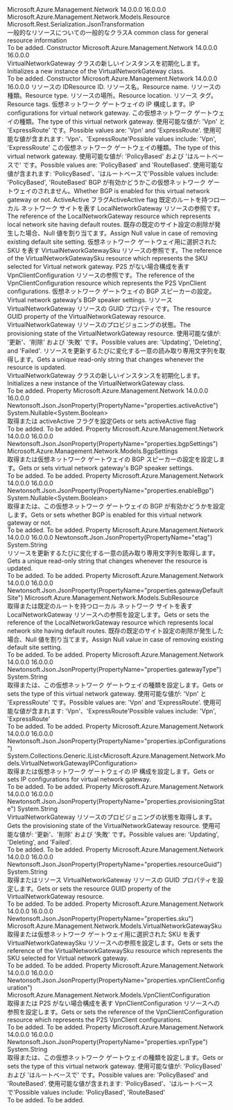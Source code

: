 <Type Name="VirtualNetworkGateway" FullName="Microsoft.Azure.Management.Network.Models.VirtualNetworkGateway">
  <TypeSignature Language="C#" Value="public class VirtualNetworkGateway : Microsoft.Azure.Management.Network.Models.Resource" />
  <TypeSignature Language="ILAsm" Value=".class public auto ansi beforefieldinit VirtualNetworkGateway extends Microsoft.Azure.Management.Network.Models.Resource" />
  <TypeSignature Language="DocId" Value="T:Microsoft.Azure.Management.Network.Models.VirtualNetworkGateway" />
  <TypeSignature Language="VB.NET" Value="Public Class VirtualNetworkGateway&#xA;Inherits Resource" />
  <TypeSignature Language="F#" Value="type VirtualNetworkGateway = class&#xA;    inherit Resource" />
  <AssemblyInfo>
    <AssemblyName>Microsoft.Azure.Management.Network</AssemblyName>
    <AssemblyVersion>14.0.0.0</AssemblyVersion>
    <AssemblyVersion>16.0.0.0</AssemblyVersion>
  </AssemblyInfo>
  <Base>
    <BaseTypeName>Microsoft.Azure.Management.Network.Models.Resource</BaseTypeName>
  </Base>
  <Interfaces />
  <Attributes>
    <Attribute>
      <AttributeName>Microsoft.Rest.Serialization.JsonTransformation</AttributeName>
    </Attribute>
  </Attributes>
  <Docs>
    <summary>
            <span data-ttu-id="e9bc6-101">一般的なリソースについての一般的なクラス</span><span class="sxs-lookup"><span data-stu-id="e9bc6-101">A common class for general resource information</span></span>
            </summary>
    <remarks>To be added.</remarks>
  </Docs>
  <Members>
    <Member MemberName=".ctor">
      <MemberSignature Language="C#" Value="public VirtualNetworkGateway ();" />
      <MemberSignature Language="ILAsm" Value=".method public hidebysig specialname rtspecialname instance void .ctor() cil managed" />
      <MemberSignature Language="DocId" Value="M:Microsoft.Azure.Management.Network.Models.VirtualNetworkGateway.#ctor" />
      <MemberSignature Language="VB.NET" Value="Public Sub New ()" />
      <MemberType>Constructor</MemberType>
      <AssemblyInfo>
        <AssemblyName>Microsoft.Azure.Management.Network</AssemblyName>
        <AssemblyVersion>14.0.0.0</AssemblyVersion>
        <AssemblyVersion>16.0.0.0</AssemblyVersion>
      </AssemblyInfo>
      <Parameters />
      <Docs>
        <summary>
            <span data-ttu-id="e9bc6-102">VirtualNetworkGateway クラスの新しいインスタンスを初期化します。</span><span class="sxs-lookup"><span data-stu-id="e9bc6-102">Initializes a new instance of the VirtualNetworkGateway class.</span></span>
            </summary>
        <remarks>To be added.</remarks>
      </Docs>
    </Member>
    <Member MemberName=".ctor">
      <MemberSignature Language="C#" Value="public VirtualNetworkGateway (string id = null, string name = null, string type = null, string location = null, System.Collections.Generic.IDictionary&lt;string,string&gt; tags = null, System.Collections.Generic.IList&lt;Microsoft.Azure.Management.Network.Models.VirtualNetworkGatewayIPConfiguration&gt; ipConfigurations = null, string gatewayType = null, string vpnType = null, Nullable&lt;bool&gt; enableBgp = null, Nullable&lt;bool&gt; activeActive = null, Microsoft.Azure.Management.Network.Models.SubResource gatewayDefaultSite = null, Microsoft.Azure.Management.Network.Models.VirtualNetworkGatewaySku sku = null, Microsoft.Azure.Management.Network.Models.VpnClientConfiguration vpnClientConfiguration = null, Microsoft.Azure.Management.Network.Models.BgpSettings bgpSettings = null, string resourceGuid = null, string provisioningState = null, string etag = null);" />
      <MemberSignature Language="ILAsm" Value=".method public hidebysig specialname rtspecialname instance void .ctor(string id, string name, string type, string location, class System.Collections.Generic.IDictionary`2&lt;string, string&gt; tags, class System.Collections.Generic.IList`1&lt;class Microsoft.Azure.Management.Network.Models.VirtualNetworkGatewayIPConfiguration&gt; ipConfigurations, string gatewayType, string vpnType, valuetype System.Nullable`1&lt;bool&gt; enableBgp, valuetype System.Nullable`1&lt;bool&gt; activeActive, class Microsoft.Azure.Management.Network.Models.SubResource gatewayDefaultSite, class Microsoft.Azure.Management.Network.Models.VirtualNetworkGatewaySku sku, class Microsoft.Azure.Management.Network.Models.VpnClientConfiguration vpnClientConfiguration, class Microsoft.Azure.Management.Network.Models.BgpSettings bgpSettings, string resourceGuid, string provisioningState, string etag) cil managed" />
      <MemberSignature Language="DocId" Value="M:Microsoft.Azure.Management.Network.Models.VirtualNetworkGateway.#ctor(System.String,System.String,System.String,System.String,System.Collections.Generic.IDictionary{System.String,System.String},System.Collections.Generic.IList{Microsoft.Azure.Management.Network.Models.VirtualNetworkGatewayIPConfiguration},System.String,System.String,System.Nullable{System.Boolean},System.Nullable{System.Boolean},Microsoft.Azure.Management.Network.Models.SubResource,Microsoft.Azure.Management.Network.Models.VirtualNetworkGatewaySku,Microsoft.Azure.Management.Network.Models.VpnClientConfiguration,Microsoft.Azure.Management.Network.Models.BgpSettings,System.String,System.String,System.String)" />
      <MemberSignature Language="F#" Value="new Microsoft.Azure.Management.Network.Models.VirtualNetworkGateway : string * string * string * string * System.Collections.Generic.IDictionary&lt;string, string&gt; * System.Collections.Generic.IList&lt;Microsoft.Azure.Management.Network.Models.VirtualNetworkGatewayIPConfiguration&gt; * string * string * Nullable&lt;bool&gt; * Nullable&lt;bool&gt; * Microsoft.Azure.Management.Network.Models.SubResource * Microsoft.Azure.Management.Network.Models.VirtualNetworkGatewaySku * Microsoft.Azure.Management.Network.Models.VpnClientConfiguration * Microsoft.Azure.Management.Network.Models.BgpSettings * string * string * string -&gt; Microsoft.Azure.Management.Network.Models.VirtualNetworkGateway" Usage="new Microsoft.Azure.Management.Network.Models.VirtualNetworkGateway (id, name, type, location, tags, ipConfigurations, gatewayType, vpnType, enableBgp, activeActive, gatewayDefaultSite, sku, vpnClientConfiguration, bgpSettings, resourceGuid, provisioningState, etag)" />
      <MemberType>Constructor</MemberType>
      <AssemblyInfo>
        <AssemblyName>Microsoft.Azure.Management.Network</AssemblyName>
        <AssemblyVersion>14.0.0.0</AssemblyVersion>
        <AssemblyVersion>16.0.0.0</AssemblyVersion>
      </AssemblyInfo>
      <Parameters>
        <Parameter Name="id" Type="System.String" />
        <Parameter Name="name" Type="System.String" />
        <Parameter Name="type" Type="System.String" />
        <Parameter Name="location" Type="System.String" />
        <Parameter Name="tags" Type="System.Collections.Generic.IDictionary&lt;System.String,System.String&gt;" />
        <Parameter Name="ipConfigurations" Type="System.Collections.Generic.IList&lt;Microsoft.Azure.Management.Network.Models.VirtualNetworkGatewayIPConfiguration&gt;" />
        <Parameter Name="gatewayType" Type="System.String" />
        <Parameter Name="vpnType" Type="System.String" />
        <Parameter Name="enableBgp" Type="System.Nullable&lt;System.Boolean&gt;" />
        <Parameter Name="activeActive" Type="System.Nullable&lt;System.Boolean&gt;" />
        <Parameter Name="gatewayDefaultSite" Type="Microsoft.Azure.Management.Network.Models.SubResource" />
        <Parameter Name="sku" Type="Microsoft.Azure.Management.Network.Models.VirtualNetworkGatewaySku" />
        <Parameter Name="vpnClientConfiguration" Type="Microsoft.Azure.Management.Network.Models.VpnClientConfiguration" />
        <Parameter Name="bgpSettings" Type="Microsoft.Azure.Management.Network.Models.BgpSettings" />
        <Parameter Name="resourceGuid" Type="System.String" />
        <Parameter Name="provisioningState" Type="System.String" />
        <Parameter Name="etag" Type="System.String" />
      </Parameters>
      <Docs>
        <param name="id"><span data-ttu-id="e9bc6-103">リソースの ID</span><span class="sxs-lookup"><span data-stu-id="e9bc6-103">Resource ID.</span></span></param>
        <param name="name"><span data-ttu-id="e9bc6-104">リソース名。</span><span class="sxs-lookup"><span data-stu-id="e9bc6-104">Resource name.</span></span></param>
        <param name="type"><span data-ttu-id="e9bc6-105">リソースの種類。</span><span class="sxs-lookup"><span data-stu-id="e9bc6-105">Resource type.</span></span></param>
        <param name="location"><span data-ttu-id="e9bc6-106">リソースの場所。</span><span class="sxs-lookup"><span data-stu-id="e9bc6-106">Resource location.</span></span></param>
        <param name="tags"><span data-ttu-id="e9bc6-107">リソース タグ。</span><span class="sxs-lookup"><span data-stu-id="e9bc6-107">Resource tags.</span></span></param>
        <param name="ipConfigurations"><span data-ttu-id="e9bc6-108">仮想ネットワーク ゲートウェイの IP 構成します。</span><span class="sxs-lookup"><span data-stu-id="e9bc6-108">IP configurations for virtual network gateway.</span></span></param>
        <param name="gatewayType"><span data-ttu-id="e9bc6-109">この仮想ネットワーク ゲートウェイの種類。</span><span class="sxs-lookup"><span data-stu-id="e9bc6-109">The type of this virtual network gateway.</span></span>
            <span data-ttu-id="e9bc6-110">使用可能な値が: 'Vpn' と 'ExpressRoute' です。</span><span class="sxs-lookup"><span data-stu-id="e9bc6-110">Possible values are: 'Vpn' and 'ExpressRoute'.</span></span> <span data-ttu-id="e9bc6-111">使用可能な値が含まれます: 'Vpn'、'ExpressRoute'</span><span class="sxs-lookup"><span data-stu-id="e9bc6-111">Possible values include: 'Vpn', 'ExpressRoute'</span></span></param>
        <param name="vpnType"><span data-ttu-id="e9bc6-112">この仮想ネットワーク ゲートウェイの種類。</span><span class="sxs-lookup"><span data-stu-id="e9bc6-112">The type of this virtual network gateway.</span></span>
            <span data-ttu-id="e9bc6-113">使用可能な値が: 'PolicyBased' および 'はルートベースで' です。</span><span class="sxs-lookup"><span data-stu-id="e9bc6-113">Possible values are: 'PolicyBased' and 'RouteBased'.</span></span> <span data-ttu-id="e9bc6-114">使用可能な値が含まれます: 'PolicyBased'、'はルートベースで'</span><span class="sxs-lookup"><span data-stu-id="e9bc6-114">Possible values include: 'PolicyBased', 'RouteBased'</span></span></param>
        <param name="enableBgp"><span data-ttu-id="e9bc6-115">BGP が有効かどうかこの仮想ネットワーク ゲートウェイのされません。</span><span class="sxs-lookup"><span data-stu-id="e9bc6-115">Whether BGP is enabled for this virtual network gateway or not.</span></span></param>
        <param name="activeActive"><span data-ttu-id="e9bc6-116">ActiveActive フラグ</span><span class="sxs-lookup"><span data-stu-id="e9bc6-116">ActiveActive flag</span></span></param>
        <param name="gatewayDefaultSite"><span data-ttu-id="e9bc6-117">既定のルートを持つローカル ネットワーク サイトを表す LocalNetworkGateway リソースの参照です。</span><span class="sxs-lookup"><span data-stu-id="e9bc6-117">The reference of the LocalNetworkGateway resource which represents local network site having default routes.</span></span> <span data-ttu-id="e9bc6-118">既存の既定のサイト設定の削除が発生した場合、Null 値を割り当てます。</span><span class="sxs-lookup"><span data-stu-id="e9bc6-118">Assign Null value in case of removing existing default site setting.</span></span></param>
        <param name="sku"><span data-ttu-id="e9bc6-119">仮想ネットワーク ゲートウェイ用に選択された SKU を表す VirtualNetworkGatewaySku リソースの参照です。</span><span class="sxs-lookup"><span data-stu-id="e9bc6-119">The reference of the VirtualNetworkGatewaySku resource which represents the SKU selected for Virtual network gateway.</span></span></param>
        <param name="vpnClientConfiguration"><span data-ttu-id="e9bc6-120">P2S がない場合構成を表す VpnClientConfiguration リソースの参照です。</span><span class="sxs-lookup"><span data-stu-id="e9bc6-120">The reference of the VpnClientConfiguration resource which represents the P2S VpnClient configurations.</span></span></param>
        <param name="bgpSettings"><span data-ttu-id="e9bc6-121">仮想ネットワーク ゲートウェイの BGP スピーカーの設定。</span><span class="sxs-lookup"><span data-stu-id="e9bc6-121">Virtual network gateway's BGP speaker settings.</span></span></param>
        <param name="resourceGuid"><span data-ttu-id="e9bc6-122">リソース VirtualNetworkGateway リソースの GUID プロパティです。</span><span class="sxs-lookup"><span data-stu-id="e9bc6-122">The resource GUID property of the VirtualNetworkGateway resource.</span></span></param>
        <param name="provisioningState"><span data-ttu-id="e9bc6-123">VirtualNetworkGateway リソースのプロビジョニングの状態。</span><span class="sxs-lookup"><span data-stu-id="e9bc6-123">The provisioning state of the VirtualNetworkGateway resource.</span></span> <span data-ttu-id="e9bc6-124">使用可能な値が: '更新'、'削除' および '失敗' です。</span><span class="sxs-lookup"><span data-stu-id="e9bc6-124">Possible values are: 'Updating', 'Deleting', and 'Failed'.</span></span></param>
        <param name="etag"><span data-ttu-id="e9bc6-125">リソースを更新するたびに変化する一意の読み取り専用文字列を取得します。</span><span class="sxs-lookup"><span data-stu-id="e9bc6-125">Gets a unique read-only string that changes whenever the resource is updated.</span></span></param>
        <summary>
            <span data-ttu-id="e9bc6-126">VirtualNetworkGateway クラスの新しいインスタンスを初期化します。</span><span class="sxs-lookup"><span data-stu-id="e9bc6-126">Initializes a new instance of the VirtualNetworkGateway class.</span></span>
            </summary>
        <remarks>To be added.</remarks>
      </Docs>
    </Member>
    <Member MemberName="ActiveActive">
      <MemberSignature Language="C#" Value="public Nullable&lt;bool&gt; ActiveActive { get; set; }" />
      <MemberSignature Language="ILAsm" Value=".property instance valuetype System.Nullable`1&lt;bool&gt; ActiveActive" />
      <MemberSignature Language="DocId" Value="P:Microsoft.Azure.Management.Network.Models.VirtualNetworkGateway.ActiveActive" />
      <MemberSignature Language="VB.NET" Value="Public Property ActiveActive As Nullable(Of Boolean)" />
      <MemberSignature Language="F#" Value="member this.ActiveActive : Nullable&lt;bool&gt; with get, set" Usage="Microsoft.Azure.Management.Network.Models.VirtualNetworkGateway.ActiveActive" />
      <MemberType>Property</MemberType>
      <AssemblyInfo>
        <AssemblyName>Microsoft.Azure.Management.Network</AssemblyName>
        <AssemblyVersion>14.0.0.0</AssemblyVersion>
        <AssemblyVersion>16.0.0.0</AssemblyVersion>
      </AssemblyInfo>
      <Attributes>
        <Attribute>
          <AttributeName>Newtonsoft.Json.JsonProperty(PropertyName="properties.activeActive")</AttributeName>
        </Attribute>
      </Attributes>
      <ReturnValue>
        <ReturnType>System.Nullable&lt;System.Boolean&gt;</ReturnType>
      </ReturnValue>
      <Docs>
        <summary>
            <span data-ttu-id="e9bc6-127">取得または activeActive フラグを設定</span><span class="sxs-lookup"><span data-stu-id="e9bc6-127">Gets or sets activeActive flag</span></span>
            </summary>
        <value>To be added.</value>
        <remarks>To be added.</remarks>
      </Docs>
    </Member>
    <Member MemberName="BgpSettings">
      <MemberSignature Language="C#" Value="public Microsoft.Azure.Management.Network.Models.BgpSettings BgpSettings { get; set; }" />
      <MemberSignature Language="ILAsm" Value=".property instance class Microsoft.Azure.Management.Network.Models.BgpSettings BgpSettings" />
      <MemberSignature Language="DocId" Value="P:Microsoft.Azure.Management.Network.Models.VirtualNetworkGateway.BgpSettings" />
      <MemberSignature Language="VB.NET" Value="Public Property BgpSettings As BgpSettings" />
      <MemberSignature Language="F#" Value="member this.BgpSettings : Microsoft.Azure.Management.Network.Models.BgpSettings with get, set" Usage="Microsoft.Azure.Management.Network.Models.VirtualNetworkGateway.BgpSettings" />
      <MemberType>Property</MemberType>
      <AssemblyInfo>
        <AssemblyName>Microsoft.Azure.Management.Network</AssemblyName>
        <AssemblyVersion>14.0.0.0</AssemblyVersion>
        <AssemblyVersion>16.0.0.0</AssemblyVersion>
      </AssemblyInfo>
      <Attributes>
        <Attribute>
          <AttributeName>Newtonsoft.Json.JsonProperty(PropertyName="properties.bgpSettings")</AttributeName>
        </Attribute>
      </Attributes>
      <ReturnValue>
        <ReturnType>Microsoft.Azure.Management.Network.Models.BgpSettings</ReturnType>
      </ReturnValue>
      <Docs>
        <summary>
            <span data-ttu-id="e9bc6-128">取得または仮想ネットワーク ゲートウェイの BGP スピーカーの設定を設定します。</span><span class="sxs-lookup"><span data-stu-id="e9bc6-128">Gets or sets virtual network gateway's BGP speaker settings.</span></span>
            </summary>
        <value>To be added.</value>
        <remarks>To be added.</remarks>
      </Docs>
    </Member>
    <Member MemberName="EnableBgp">
      <MemberSignature Language="C#" Value="public Nullable&lt;bool&gt; EnableBgp { get; set; }" />
      <MemberSignature Language="ILAsm" Value=".property instance valuetype System.Nullable`1&lt;bool&gt; EnableBgp" />
      <MemberSignature Language="DocId" Value="P:Microsoft.Azure.Management.Network.Models.VirtualNetworkGateway.EnableBgp" />
      <MemberSignature Language="VB.NET" Value="Public Property EnableBgp As Nullable(Of Boolean)" />
      <MemberSignature Language="F#" Value="member this.EnableBgp : Nullable&lt;bool&gt; with get, set" Usage="Microsoft.Azure.Management.Network.Models.VirtualNetworkGateway.EnableBgp" />
      <MemberType>Property</MemberType>
      <AssemblyInfo>
        <AssemblyName>Microsoft.Azure.Management.Network</AssemblyName>
        <AssemblyVersion>14.0.0.0</AssemblyVersion>
        <AssemblyVersion>16.0.0.0</AssemblyVersion>
      </AssemblyInfo>
      <Attributes>
        <Attribute>
          <AttributeName>Newtonsoft.Json.JsonProperty(PropertyName="properties.enableBgp")</AttributeName>
        </Attribute>
      </Attributes>
      <ReturnValue>
        <ReturnType>System.Nullable&lt;System.Boolean&gt;</ReturnType>
      </ReturnValue>
      <Docs>
        <summary>
            <span data-ttu-id="e9bc6-129">取得または、この仮想ネットワーク ゲートウェイの BGP が有効かどうかを設定します。</span><span class="sxs-lookup"><span data-stu-id="e9bc6-129">Gets or sets whether BGP is enabled for this virtual network gateway or not.</span></span>
            </summary>
        <value>To be added.</value>
        <remarks>To be added.</remarks>
      </Docs>
    </Member>
    <Member MemberName="Etag">
      <MemberSignature Language="C#" Value="public string Etag { get; set; }" />
      <MemberSignature Language="ILAsm" Value=".property instance string Etag" />
      <MemberSignature Language="DocId" Value="P:Microsoft.Azure.Management.Network.Models.VirtualNetworkGateway.Etag" />
      <MemberSignature Language="VB.NET" Value="Public Property Etag As String" />
      <MemberSignature Language="F#" Value="member this.Etag : string with get, set" Usage="Microsoft.Azure.Management.Network.Models.VirtualNetworkGateway.Etag" />
      <MemberType>Property</MemberType>
      <AssemblyInfo>
        <AssemblyName>Microsoft.Azure.Management.Network</AssemblyName>
        <AssemblyVersion>14.0.0.0</AssemblyVersion>
        <AssemblyVersion>16.0.0.0</AssemblyVersion>
      </AssemblyInfo>
      <Attributes>
        <Attribute>
          <AttributeName>Newtonsoft.Json.JsonProperty(PropertyName="etag")</AttributeName>
        </Attribute>
      </Attributes>
      <ReturnValue>
        <ReturnType>System.String</ReturnType>
      </ReturnValue>
      <Docs>
        <summary>
            <span data-ttu-id="e9bc6-130">リソースを更新するたびに変化する一意の読み取り専用文字列を取得します。</span><span class="sxs-lookup"><span data-stu-id="e9bc6-130">Gets a unique read-only string that changes whenever the resource is updated.</span></span>
            </summary>
        <value>To be added.</value>
        <remarks>To be added.</remarks>
      </Docs>
    </Member>
    <Member MemberName="GatewayDefaultSite">
      <MemberSignature Language="C#" Value="public Microsoft.Azure.Management.Network.Models.SubResource GatewayDefaultSite { get; set; }" />
      <MemberSignature Language="ILAsm" Value=".property instance class Microsoft.Azure.Management.Network.Models.SubResource GatewayDefaultSite" />
      <MemberSignature Language="DocId" Value="P:Microsoft.Azure.Management.Network.Models.VirtualNetworkGateway.GatewayDefaultSite" />
      <MemberSignature Language="VB.NET" Value="Public Property GatewayDefaultSite As SubResource" />
      <MemberSignature Language="F#" Value="member this.GatewayDefaultSite : Microsoft.Azure.Management.Network.Models.SubResource with get, set" Usage="Microsoft.Azure.Management.Network.Models.VirtualNetworkGateway.GatewayDefaultSite" />
      <MemberType>Property</MemberType>
      <AssemblyInfo>
        <AssemblyName>Microsoft.Azure.Management.Network</AssemblyName>
        <AssemblyVersion>14.0.0.0</AssemblyVersion>
        <AssemblyVersion>16.0.0.0</AssemblyVersion>
      </AssemblyInfo>
      <Attributes>
        <Attribute>
          <AttributeName>Newtonsoft.Json.JsonProperty(PropertyName="properties.gatewayDefaultSite")</AttributeName>
        </Attribute>
      </Attributes>
      <ReturnValue>
        <ReturnType>Microsoft.Azure.Management.Network.Models.SubResource</ReturnType>
      </ReturnValue>
      <Docs>
        <summary>
            <span data-ttu-id="e9bc6-131">取得または既定のルートを持つローカル ネットワーク サイトを表す LocalNetworkGateway リソースへの参照を設定します。</span><span class="sxs-lookup"><span data-stu-id="e9bc6-131">Gets or sets the reference of the LocalNetworkGateway resource which represents local network site having default routes.</span></span> <span data-ttu-id="e9bc6-132">既存の既定のサイト設定の削除が発生した場合、Null 値を割り当てます。</span><span class="sxs-lookup"><span data-stu-id="e9bc6-132">Assign Null value in case of removing existing default site setting.</span></span>
            </summary>
        <value>To be added.</value>
        <remarks>To be added.</remarks>
      </Docs>
    </Member>
    <Member MemberName="GatewayType">
      <MemberSignature Language="C#" Value="public string GatewayType { get; set; }" />
      <MemberSignature Language="ILAsm" Value=".property instance string GatewayType" />
      <MemberSignature Language="DocId" Value="P:Microsoft.Azure.Management.Network.Models.VirtualNetworkGateway.GatewayType" />
      <MemberSignature Language="VB.NET" Value="Public Property GatewayType As String" />
      <MemberSignature Language="F#" Value="member this.GatewayType : string with get, set" Usage="Microsoft.Azure.Management.Network.Models.VirtualNetworkGateway.GatewayType" />
      <MemberType>Property</MemberType>
      <AssemblyInfo>
        <AssemblyName>Microsoft.Azure.Management.Network</AssemblyName>
        <AssemblyVersion>14.0.0.0</AssemblyVersion>
        <AssemblyVersion>16.0.0.0</AssemblyVersion>
      </AssemblyInfo>
      <Attributes>
        <Attribute>
          <AttributeName>Newtonsoft.Json.JsonProperty(PropertyName="properties.gatewayType")</AttributeName>
        </Attribute>
      </Attributes>
      <ReturnValue>
        <ReturnType>System.String</ReturnType>
      </ReturnValue>
      <Docs>
        <summary>
            <span data-ttu-id="e9bc6-133">取得または、この仮想ネットワーク ゲートウェイの種類を設定します。</span><span class="sxs-lookup"><span data-stu-id="e9bc6-133">Gets or sets the type of this virtual network gateway.</span></span> <span data-ttu-id="e9bc6-134">使用可能な値が: 'Vpn' と 'ExpressRoute' です。</span><span class="sxs-lookup"><span data-stu-id="e9bc6-134">Possible values are: 'Vpn' and 'ExpressRoute'.</span></span> <span data-ttu-id="e9bc6-135">使用可能な値が含まれます: 'Vpn'、'ExpressRoute'</span><span class="sxs-lookup"><span data-stu-id="e9bc6-135">Possible values include: 'Vpn', 'ExpressRoute'</span></span>
            </summary>
        <value>To be added.</value>
        <remarks>To be added.</remarks>
      </Docs>
    </Member>
    <Member MemberName="IpConfigurations">
      <MemberSignature Language="C#" Value="public System.Collections.Generic.IList&lt;Microsoft.Azure.Management.Network.Models.VirtualNetworkGatewayIPConfiguration&gt; IpConfigurations { get; set; }" />
      <MemberSignature Language="ILAsm" Value=".property instance class System.Collections.Generic.IList`1&lt;class Microsoft.Azure.Management.Network.Models.VirtualNetworkGatewayIPConfiguration&gt; IpConfigurations" />
      <MemberSignature Language="DocId" Value="P:Microsoft.Azure.Management.Network.Models.VirtualNetworkGateway.IpConfigurations" />
      <MemberSignature Language="VB.NET" Value="Public Property IpConfigurations As IList(Of VirtualNetworkGatewayIPConfiguration)" />
      <MemberSignature Language="F#" Value="member this.IpConfigurations : System.Collections.Generic.IList&lt;Microsoft.Azure.Management.Network.Models.VirtualNetworkGatewayIPConfiguration&gt; with get, set" Usage="Microsoft.Azure.Management.Network.Models.VirtualNetworkGateway.IpConfigurations" />
      <MemberType>Property</MemberType>
      <AssemblyInfo>
        <AssemblyName>Microsoft.Azure.Management.Network</AssemblyName>
        <AssemblyVersion>14.0.0.0</AssemblyVersion>
        <AssemblyVersion>16.0.0.0</AssemblyVersion>
      </AssemblyInfo>
      <Attributes>
        <Attribute>
          <AttributeName>Newtonsoft.Json.JsonProperty(PropertyName="properties.ipConfigurations")</AttributeName>
        </Attribute>
      </Attributes>
      <ReturnValue>
        <ReturnType>System.Collections.Generic.IList&lt;Microsoft.Azure.Management.Network.Models.VirtualNetworkGatewayIPConfiguration&gt;</ReturnType>
      </ReturnValue>
      <Docs>
        <summary>
            <span data-ttu-id="e9bc6-136">取得または仮想ネットワーク ゲートウェイの IP 構成を設定します。</span><span class="sxs-lookup"><span data-stu-id="e9bc6-136">Gets or sets IP configurations for virtual network gateway.</span></span>
            </summary>
        <value>To be added.</value>
        <remarks>To be added.</remarks>
      </Docs>
    </Member>
    <Member MemberName="ProvisioningState">
      <MemberSignature Language="C#" Value="public string ProvisioningState { get; }" />
      <MemberSignature Language="ILAsm" Value=".property instance string ProvisioningState" />
      <MemberSignature Language="DocId" Value="P:Microsoft.Azure.Management.Network.Models.VirtualNetworkGateway.ProvisioningState" />
      <MemberSignature Language="VB.NET" Value="Public ReadOnly Property ProvisioningState As String" />
      <MemberSignature Language="F#" Value="member this.ProvisioningState : string" Usage="Microsoft.Azure.Management.Network.Models.VirtualNetworkGateway.ProvisioningState" />
      <MemberType>Property</MemberType>
      <AssemblyInfo>
        <AssemblyName>Microsoft.Azure.Management.Network</AssemblyName>
        <AssemblyVersion>14.0.0.0</AssemblyVersion>
        <AssemblyVersion>16.0.0.0</AssemblyVersion>
      </AssemblyInfo>
      <Attributes>
        <Attribute>
          <AttributeName>Newtonsoft.Json.JsonProperty(PropertyName="properties.provisioningState")</AttributeName>
        </Attribute>
      </Attributes>
      <ReturnValue>
        <ReturnType>System.String</ReturnType>
      </ReturnValue>
      <Docs>
        <summary>
            <span data-ttu-id="e9bc6-137">VirtualNetworkGateway リソースのプロビジョニングの状態を取得します。</span><span class="sxs-lookup"><span data-stu-id="e9bc6-137">Gets the provisioning state of the VirtualNetworkGateway resource.</span></span>
            <span data-ttu-id="e9bc6-138">使用可能な値が: '更新'、'削除' および '失敗' です。</span><span class="sxs-lookup"><span data-stu-id="e9bc6-138">Possible values are: 'Updating', 'Deleting', and 'Failed'.</span></span>
            </summary>
        <value>To be added.</value>
        <remarks>To be added.</remarks>
      </Docs>
    </Member>
    <Member MemberName="ResourceGuid">
      <MemberSignature Language="C#" Value="public string ResourceGuid { get; set; }" />
      <MemberSignature Language="ILAsm" Value=".property instance string ResourceGuid" />
      <MemberSignature Language="DocId" Value="P:Microsoft.Azure.Management.Network.Models.VirtualNetworkGateway.ResourceGuid" />
      <MemberSignature Language="VB.NET" Value="Public Property ResourceGuid As String" />
      <MemberSignature Language="F#" Value="member this.ResourceGuid : string with get, set" Usage="Microsoft.Azure.Management.Network.Models.VirtualNetworkGateway.ResourceGuid" />
      <MemberType>Property</MemberType>
      <AssemblyInfo>
        <AssemblyName>Microsoft.Azure.Management.Network</AssemblyName>
        <AssemblyVersion>14.0.0.0</AssemblyVersion>
        <AssemblyVersion>16.0.0.0</AssemblyVersion>
      </AssemblyInfo>
      <Attributes>
        <Attribute>
          <AttributeName>Newtonsoft.Json.JsonProperty(PropertyName="properties.resourceGuid")</AttributeName>
        </Attribute>
      </Attributes>
      <ReturnValue>
        <ReturnType>System.String</ReturnType>
      </ReturnValue>
      <Docs>
        <summary>
            <span data-ttu-id="e9bc6-139">取得またはリソース VirtualNetworkGateway リソースの GUID プロパティを設定します。</span><span class="sxs-lookup"><span data-stu-id="e9bc6-139">Gets or sets the resource GUID property of the VirtualNetworkGateway resource.</span></span>
            </summary>
        <value>To be added.</value>
        <remarks>To be added.</remarks>
      </Docs>
    </Member>
    <Member MemberName="Sku">
      <MemberSignature Language="C#" Value="public Microsoft.Azure.Management.Network.Models.VirtualNetworkGatewaySku Sku { get; set; }" />
      <MemberSignature Language="ILAsm" Value=".property instance class Microsoft.Azure.Management.Network.Models.VirtualNetworkGatewaySku Sku" />
      <MemberSignature Language="DocId" Value="P:Microsoft.Azure.Management.Network.Models.VirtualNetworkGateway.Sku" />
      <MemberSignature Language="VB.NET" Value="Public Property Sku As VirtualNetworkGatewaySku" />
      <MemberSignature Language="F#" Value="member this.Sku : Microsoft.Azure.Management.Network.Models.VirtualNetworkGatewaySku with get, set" Usage="Microsoft.Azure.Management.Network.Models.VirtualNetworkGateway.Sku" />
      <MemberType>Property</MemberType>
      <AssemblyInfo>
        <AssemblyName>Microsoft.Azure.Management.Network</AssemblyName>
        <AssemblyVersion>14.0.0.0</AssemblyVersion>
        <AssemblyVersion>16.0.0.0</AssemblyVersion>
      </AssemblyInfo>
      <Attributes>
        <Attribute>
          <AttributeName>Newtonsoft.Json.JsonProperty(PropertyName="properties.sku")</AttributeName>
        </Attribute>
      </Attributes>
      <ReturnValue>
        <ReturnType>Microsoft.Azure.Management.Network.Models.VirtualNetworkGatewaySku</ReturnType>
      </ReturnValue>
      <Docs>
        <summary>
            <span data-ttu-id="e9bc6-140">取得または仮想ネットワーク ゲートウェイ用に選択された SKU を表す VirtualNetworkGatewaySku リソースへの参照を設定します。</span><span class="sxs-lookup"><span data-stu-id="e9bc6-140">Gets or sets the reference of the VirtualNetworkGatewaySku resource which represents the SKU selected for Virtual network gateway.</span></span>
            </summary>
        <value>To be added.</value>
        <remarks>To be added.</remarks>
      </Docs>
    </Member>
    <Member MemberName="VpnClientConfiguration">
      <MemberSignature Language="C#" Value="public Microsoft.Azure.Management.Network.Models.VpnClientConfiguration VpnClientConfiguration { get; set; }" />
      <MemberSignature Language="ILAsm" Value=".property instance class Microsoft.Azure.Management.Network.Models.VpnClientConfiguration VpnClientConfiguration" />
      <MemberSignature Language="DocId" Value="P:Microsoft.Azure.Management.Network.Models.VirtualNetworkGateway.VpnClientConfiguration" />
      <MemberSignature Language="VB.NET" Value="Public Property VpnClientConfiguration As VpnClientConfiguration" />
      <MemberSignature Language="F#" Value="member this.VpnClientConfiguration : Microsoft.Azure.Management.Network.Models.VpnClientConfiguration with get, set" Usage="Microsoft.Azure.Management.Network.Models.VirtualNetworkGateway.VpnClientConfiguration" />
      <MemberType>Property</MemberType>
      <AssemblyInfo>
        <AssemblyName>Microsoft.Azure.Management.Network</AssemblyName>
        <AssemblyVersion>14.0.0.0</AssemblyVersion>
        <AssemblyVersion>16.0.0.0</AssemblyVersion>
      </AssemblyInfo>
      <Attributes>
        <Attribute>
          <AttributeName>Newtonsoft.Json.JsonProperty(PropertyName="properties.vpnClientConfiguration")</AttributeName>
        </Attribute>
      </Attributes>
      <ReturnValue>
        <ReturnType>Microsoft.Azure.Management.Network.Models.VpnClientConfiguration</ReturnType>
      </ReturnValue>
      <Docs>
        <summary>
            <span data-ttu-id="e9bc6-141">取得または P2S がない場合構成を表す VpnClientConfiguration リソースへの参照を設定します。</span><span class="sxs-lookup"><span data-stu-id="e9bc6-141">Gets or sets the reference of the VpnClientConfiguration resource which represents the P2S VpnClient configurations.</span></span>
            </summary>
        <value>To be added.</value>
        <remarks>To be added.</remarks>
      </Docs>
    </Member>
    <Member MemberName="VpnType">
      <MemberSignature Language="C#" Value="public string VpnType { get; set; }" />
      <MemberSignature Language="ILAsm" Value=".property instance string VpnType" />
      <MemberSignature Language="DocId" Value="P:Microsoft.Azure.Management.Network.Models.VirtualNetworkGateway.VpnType" />
      <MemberSignature Language="VB.NET" Value="Public Property VpnType As String" />
      <MemberSignature Language="F#" Value="member this.VpnType : string with get, set" Usage="Microsoft.Azure.Management.Network.Models.VirtualNetworkGateway.VpnType" />
      <MemberType>Property</MemberType>
      <AssemblyInfo>
        <AssemblyName>Microsoft.Azure.Management.Network</AssemblyName>
        <AssemblyVersion>14.0.0.0</AssemblyVersion>
        <AssemblyVersion>16.0.0.0</AssemblyVersion>
      </AssemblyInfo>
      <Attributes>
        <Attribute>
          <AttributeName>Newtonsoft.Json.JsonProperty(PropertyName="properties.vpnType")</AttributeName>
        </Attribute>
      </Attributes>
      <ReturnValue>
        <ReturnType>System.String</ReturnType>
      </ReturnValue>
      <Docs>
        <summary>
            <span data-ttu-id="e9bc6-142">取得または、この仮想ネットワーク ゲートウェイの種類を設定します。</span><span class="sxs-lookup"><span data-stu-id="e9bc6-142">Gets or sets the type of this virtual network gateway.</span></span> <span data-ttu-id="e9bc6-143">使用可能な値が: 'PolicyBased' および 'はルートベースで' です。</span><span class="sxs-lookup"><span data-stu-id="e9bc6-143">Possible values are: 'PolicyBased' and 'RouteBased'.</span></span> <span data-ttu-id="e9bc6-144">使用可能な値が含まれます: 'PolicyBased'、'はルートベースで'</span><span class="sxs-lookup"><span data-stu-id="e9bc6-144">Possible values include: 'PolicyBased', 'RouteBased'</span></span>
            </summary>
        <value>To be added.</value>
        <remarks>To be added.</remarks>
      </Docs>
    </Member>
  </Members>
</Type>
